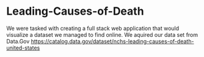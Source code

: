 # Leading-Causes-of-Death

We were tasked with creating a full stack web application that would visualize  a dataset we managed to find online. We aquired our data set from Data.Gov https://catalog.data.gov/dataset/nchs-leading-causes-of-death-united-states

